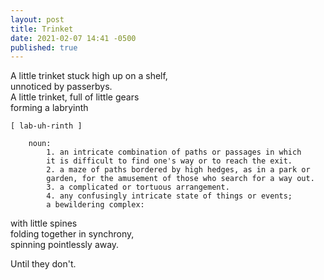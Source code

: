 ```yaml
---
layout: post
title: Trinket
date: 2021-02-07 14:41 -0500
published: true
---
```

A little trinket stuck high up on a shelf, \
unnoticed by passerbys.\
A little trinket,  full of little gears \
forming a labryinth 

    [ lab-uh-rinth ]
        
        noun:
            1. an intricate combination of paths or passages in which
            it is difficult to find one's way or to reach the exit.
            2. a maze of paths bordered by high hedges, as in a park or 
            garden, for the amusement of those who search for a way out.
            3. a complicated or tortuous arrangement.
            4. any confusingly intricate state of things or events; 
            a bewildering complex:

with little spines\
folding together in synchrony,\
spinning pointlessly away.

Until they don't.